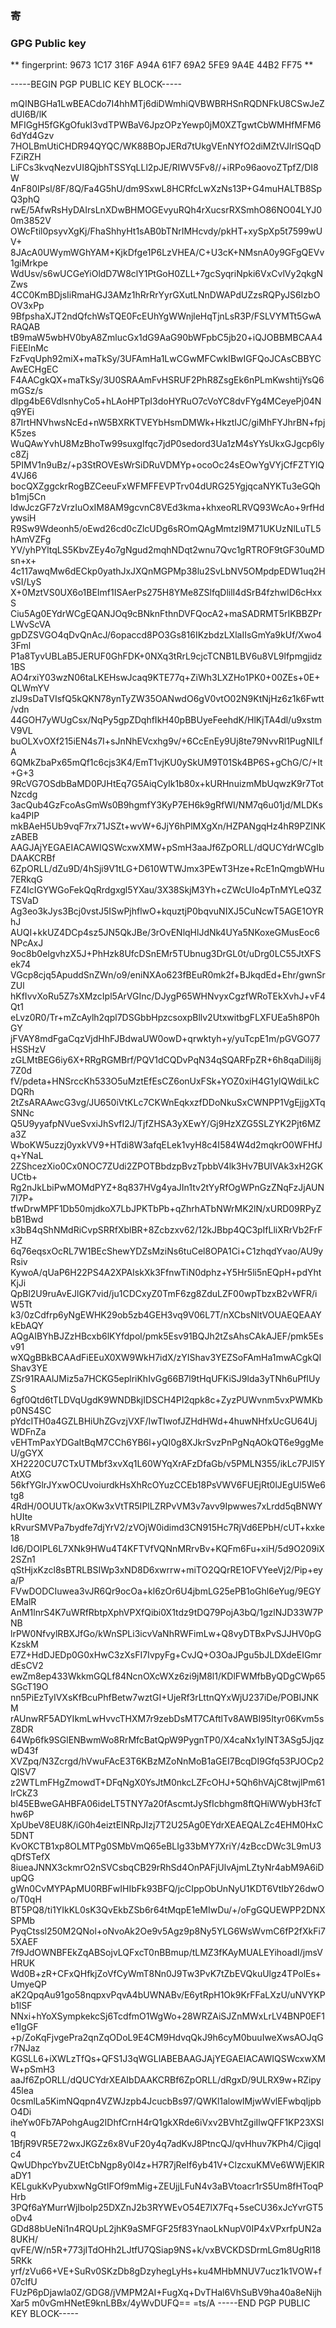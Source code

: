 ### 寄

### GPG Public key

** fingerprint: 9673 1C17 316F A94A 61F7  69A2 5FE9 9A4E 44B2 FF75 **

-----BEGIN PGP PUBLIC KEY BLOCK-----

mQINBGHa1LwBEACdo7I4hhMTj6diDWmhiQVBWBRHSnRQDNFkU8CSwJeZdUI6B/lK
MFIGgH5fGKgOfukI3vdTPWBaV6JpzOPzYewp0jM0XZTgwtCbWMHfMFM66dYd4Gzv
7HOLBmUtiCHDR94QYQC/WK88BOpJERd7tUkgVEnNYfO2diMZtVJlrlSQqDFZiRZH
LiFCs3kvqNezvUI8QjbhTSSYqLLl2pJE/RIWV5Fv8//+iRPo96aovoZTpfZ/DI8W
4nF80IPsl/8F/8Q/Fa4G5hU/dm9SxwL8HCRfcLwXzNs13P+G4muHALTB8SpQ3phQ
rwE/5AfwRsHyDAIrsLnXDwBHMOGEvyuRQh4rXucsrRXSmhO86NO04LYJ00m3852V
OWcFtil0psyvXgKj/FhaShhyHt1sAB0bTNrIMHcvdy/pkHT+xySpXp5t7599wUV+
8JAcA0UWymWGhYAM+KjkDfge1P6LzVHEA/C+U3cK+NMsnA0y9GFgQEVv1giMrkpe
WdUsv/s6wUCGeYiOldD7W8clY1PtGoH0ZLL+7gcSyqriNpki6VxCvlVy2qkgNZws
4CC0KmBDjsIiRmaHGJ3AMz1hRrRrYyrGXutLNnDWAPdUZzsRQPyJS6IzbOOV3xPp
9BfpshaXJT2ndQfchWsTQE0FcEUhYgWWnjleHqTjnLsR3P/FSLVYMTt5GwARAQAB
tB9maW5wbHV0byA8ZmlucGx1dG9AaG90bWFpbC5jb20+iQJOBBMBCAA4FiEElnMc
FzFvqUph92miX+maTkSy/3UFAmHa1LwCGwMFCwkIBwIGFQoJCAsCBBYCAwECHgEC
F4AACgkQX+maTkSy/3U0SRAAmFvHSRUF2PhR8ZsgEk6nPLmKwshtijYsQ6mGSz/s
dIpg4bE6VdlsnhyCo5+hLAoHPTpI3doHYRuO7cVoYC8dvFYg4MCeyePj04Nq9YEi
87IrtHNVhwsNcEd+nW5BXRKTVEYbHsmDMWk+HkztIJC/giMhFYJhrBN+fpjK5zes
WuQAwYvhU8MzBhoTw99suxgIfqc7jdP0sedord3Ua1zM4sYYsUkxGJgcp6lyc8Zj
5PIMV1n9uBz/+p3StROVEsWrSiDRuVDMYp+ocoOc24sEOwYgVYjCfFZTYIQ4VJ66
bocQXZggckrRogBZCeeuFxWFMFFEVPTrv04dURG25YgjqcaNYKTu3eGQhb1mj5Cn
ldwJczGF7zVrzIuOxIM8AM9gcvnC8VEd3kma+khxeoRLRVQ93WcAo+9rfHdywsiH
R9Sw9Wdeonh5/oEwd26cd0cZlcUDg6sROmQAgMmtzI9M71UKUzNlLuTL5hAmVZFg
YV/yhPYltqLS5KbvZEy4o7gNgud2mqhNDqt2wnu7Qvc1gRTROF9tGF30uMDsn+x+
4c117awqMw6dECkp0yathJxJXQnMGPMp38lu2SvLbNV5OMpdpEDW1uq2HvSI/LyS
X+0MztVS0UX6o1BEImf1ISAerPs275H8YMe8ZSlfqDlilI4dSrB4fzhwlD6cHxxS
Ciu5Ag0EYdrWCgEQANJOq9cBNknFthnDVFQocA2+maSADRMT5rIKBBZPrLWvScVA
gpDZSVGO4qDvQnAcJ/6opaccd8PO3Gs816IKzbdzLXlaIIsGmYa9kUf/Xwo43Fml
P1a8TyvUBLaB5JERUF0GhFDK+0NXq3tRrL9cjcTCNB1LBV6u8VL9lfpmgjidz1BS
AO4rxiY03wzN06taLKEHswJcaq9KTE77q+ZiWh3LXZHo1PK0+00ZEs+0E+QLWmYV
zlJ9sDaTVIsfQ5kQKN78ynTyZW35OANwdO6gV0vtO02N9KtNjHz6z1k6Fwtt/vdn
44GOH7yWUgCsx/NqPy5gpZDqhfIkH40pBBUyeFeehdK/HlKjTA4dl/u9xstmV9VL
buOLXvOXf215iEN4s7I+sJnNhEVcxhg9v/+6CcEnEy9Uj8te79NvvRl1PugNILfA
6QMkZbaPx65mQf1c6cjs3K4/EmT1vjKU0ySkUM9T01Sk4BP6S+gChG/C/+It+G+3
9RcVG7OSdbBaMD0PJHtEq7G5AiqCyIk1b80x+kURHnuizmMbUqwzK9r7TotNzcdg
3acQub4GzFcoAsGmWs0B9hgmfY3KyP7EH6k9gRfWI/NM7q6u01jd/MLDKska4PIP
mkBAeH5Ub9vqF7rx71JSZt+wvW+6JjY6hPlMXgXn/HZPANgqHz4hR9PZINKzABEB
AAGJAjYEGAEIACAWIQSWcxwXMW+pSmH3aaJf6ZpORLL/dQUCYdrWCgIbDAAKCRBf
6ZpORLL/dZu9D/4hSji9V1tLG+D610WTWJmx3PEwT3Hze+RcE1nQmgbWHu7ERkqG
FZ4IcIGYWGoFekQqRrdgxgl5YXau/3X38SkjM3Yh+cZWcUIo4pTnMYLeQ3ZTSVaD
Ag3eo3kJys3Bcj0vstJ5ISwPjhflwO+kquztjP0bqvuNIXJ5CuNcwT5AGE1OYRhJ
AUQI+kkUZ4DCp4sz5JN5QkJBe/3rOvENlqHlJdNk4UYa5NKoxeGMusEoc6NPcAxJ
9oc8b0eIgvhzX5J+PhHzk8UfcDSnEMr5TUbnug3DrGL0t/uDrg0LC55JtXFSek74
VGcp8cjq5ApuddSnZWn/o9/eniNXAo623fBEuR0mk2f+BJkqdEd+Ehr/gwnSrZUl
hKfIvvXoRu5Z7sXMzcIpl5ArVGInc/DJygP65WHNvyxCgzfWRoTEkXvhJ+vF4Qt1
eLvz0R0/Tr+mZcAylh2qpl7DSGbbHpzcsoxpBllv2UtxwitbgFLXFUEa5h8P0hGY
jFVAY8mdFgaCqzVjdHhFJBdwaUW0owD+qrwktyh+y/yuTcpE1m/pGVGO77HSSHzV
zGLMtBEG6iy6X+RRgRGMBrf/PQV1dCQDvPqN34qSQARFpZR+6h8qaDilij8j7Z0d
fV/pdeta+HNSrccKh533O5uMztEfEsCZ6onUxFSk+YOZ0xiH4G1ylQWdiLkCDQRh
2tZsARAAwcG3vg/JU650iVtKLc7CKWnEqkxzfDDoNkuSxCWNPP1VgEjjgXTqSNNc
Q5U9yyafpNVueSvxiJhSvfI2J/TjfZHSA3yXEwY/Gj9HzXZG5SLZYK2Pjt6MZa3Z
WboKW5uzzj0yxkVV9+HTdi8W3afqELek1vyH8c4I584W4d2mqkrO0WFHfJq+YNaL
2ZShcezXio0Cx0NOC7ZUdi2ZPOTBbdzpBvzTpbbV4lk3Hv7BUIVAk3xH2GKUCtb+
Rg2nJkLbiPwMOMdPYZ+8q837HVg4yaJIn1tv2tYyRfOgWPnGzZNqFzJjAUN7I7P+
tfwDrwMPF1Db50mjdkoX7LbJPKTbPb+qZhrhATbNWrMK2lN/xURD09RPyZbB1Bwd
x3bB4qShNMdRiCvpSRRfXblBR+8Zcbzxv62/12kJBbp4QC3pIfLliXRrVb2FrFHZ
6q76eqsxOcRL7W1BEcShewYDZsMziNs6tuCel8OPA1Ci+C1zhqdYvao/AU9yRsiv
KywoA/qUaP6H22PS4A2XPAIskXk3FfnwTiN0dphz+Y5Hr5li5nEQpH+pdYhtKjJi
QpBl2U9ruAvEJlGK7vid/ju1CDCxyZ0TmF6zg8ZduLZF00wpTbzxB2vWFR/iW5Tt
k3/0zCdfrp6yNgEWHK29ob5zb4GEH3vq9V06L7T/nXCbsNltVOUAEQEAAYkEbAQY
AQgAIBYhBJZzHBcxb6lKYfdpol/pmk5Esv91BQJh2tZsAhsCAkAJEF/pmk5Esv91
wXQgBBkBCAAdFiEEuX0XW9WkH7idX/zYIShav3YEZSoFAmHa1mwACgkQIShav3YE
ZSr91RAAlJMiz5a7HCKG5eplriKhIvGg66B7l9tHqUFKiSJ9lda3yTNh6uPfIUyS
6gf0Qtd6tTLDVqUgdK9WNDBkjIDSCH4PI2qpk8c+ZyzPUWvnm5vxPWMKbp0NS4SC
pYdcITH0a4GZLBHiUhZGvzjVXF/IwTIwofJZHdHWd+4huwNHfxUcGU64UjWDFnZa
vEHTmPaxYDGaItBqM7CCh6YB6l+yQI0g8XJkrSvzPnPgNqAOkQT6e9ggMeU/gGYX
XH2220CU7CTxUTMbf3xvXq1L60WYqXrAFzDfaGb/v5PMLN355/ikLc7PJl5YAtXG
56kfYGlrJYxwOCUvoiurdkHsXhRcOYuzCCEb18PsVWV6FUEjRt0lJEgUl5We6tg8
4RdH/0OUUTk/axOKw3xVtTR5IPlLZRPvVM3v7avv9Ipwwes7xLrdd5qBNWYhUIte
kRvurSMVPa7bydfe7djYrV2/zVOjW0idimd3CN915Hc7RjVd6EPbH/cUT+kxke18
Id6/DOIPL6L7XNk9HWu4T4KFTVfVQNnMRrvBv+KQFm6Fu+xiH/5d9O209iX2SZn1
qStHjxKzcl8sBTRLBSIWp3xND8D6xwrrw+miTO2QQrRE1OFVYeeVj2/Pip+eya/P
FVwDODCIuwea3vJR6Qr9ocOa+kl6zOr6U4jbmLG25ePB1oGhl6eYug/9EGYEMalR
AnM1lnrS4K7uWRfRbtpXphVPXfQibi0X1tdz9tDQ79PojA3bQ/1gzlNJD33W7PNB
lrPW0NfvylRBXJfGo/kWnSPLi3icvVaNhRWFimLw+Q8vyDTBxPvSJJHV0pGKzskM
E7Z+HdDJEDp0G0xHwC3zXsFI7IvpyFg+CvJQ+O3OaJPgu5bJLDXdeEIGmrdEsCV2
ewZm8ep433WkkmGQLf84NcnOXcWXz6zi9jM8l1/KDlFWMfbByQDgCWp65SGcT19O
nn5PiEzTyIVXsKfBcuPhfBetw7wztGI+UjeRf3rLttnQYxWjU237iDe/POBIJNKM
rAUnwRF5ADYIkmLwHvvcTHXM7r9zebDsMT7CAftlTv8AWBI95Ityr06Kvm5sZ8DR
64Wp6fk9SGlENBwmWo8RrMfcBatQpW9PygnTP0/X4caNx1ylNT3ASg5JjqzwD43f
XVZpq/N3Zcrgd/hVwuFAcE3T6KBzMZoNnMoB1aGEI7BcqDI9Gfq53PJOCp2QlSV7
z2WTLmFHgZmowdT+DFqNgX0YsJtM0nkcLZFcOHJ+5Qh6hVAjC8twjlPm61lrCkZ3
bl45EBweGAHBFA06ideLT5TNY7a20fAscmtJySfIcbhgm8ftQHiWWybH3fcThw6P
XpUbeV8EU8K/iG0h4eiztElNRpJIzj7T2U25Ag0EYdrXEAEQALZc4EHM0HxC5DNT
KvOKCTB1xp8OLMTPg0SMbVmQ65eBLIg33bMY7XriY/4zBccDWc3L9mU3qDfSTefX
8iueaJNNX3ckmrO2nSVCsbqCB29rRhSd4OnPAFjUlvAjmLZtyNr4abM9A6iDupQG
gWn0CvMYPApMU0RBFwIHIbFk93BFQ/jcCIppObUnNyU1KDT6VtIbY26dwOo/T0qH
BT5PQ8/ti1YIkKL0sK3QvEkbZSb6r64tMqpE1eMIwDu/+/oFgGQUEWPP2DNXSPMb
PyqCtssl250M2QNol+oNvoAk2Oe9v5Agz9p8Ny5YLG6WsWvmC6fP2fXkFi75XAEF
7f9JdOWNBFEkZqABSojvLQFxcT0nBBmup/tLMZ3fKAyMUALEYihoadI/jmsVHRUK
Wd0B+zR+CFxQHfkjZoVfCyWmT8Nn0J9Tw3PvK7tZbEVQkuUlgz4TPolEs+UmyeQP
aK2QpqAu91go58nqpxvPqvA4bUWNABv/E6ytRpH1Ok9KrFFaLXzU/uNVYKPb1lSF
NNxi+hYoXSympkekcSj6TcdfmO1WgWo+28WRZAiSJZnMWxLrLV4BNP0EF1e1IgGF
+p/ZoKqFjvgePra2qnZqODoL9E4CM9HdvqQkJ9h6cyM0buuIweXwsAOJqGr7NJaz
KGSLL6+iXWLzTfQs+QFS1J3qWGLlABEBAAGJAjYEGAEIACAWIQSWcxwXMW+pSmH3
aaJf6ZpORLL/dQUCYdrXEAIbDAAKCRBf6ZpORLL/dRgxD/9ULRX9w+RZipy45lea
0csmlLa5KimNQqpn4VZWJzpb4JcucbBs97/QWKl1alowIMjwWvlEFwbqIjpbO4Di
iheYw0Fb7APohgAug2IDhfCrnH4rQ1gkXRde6iVxv2BVhtZgiIlwQFF1KP23XSlq
1BfjR9VR5E72wxJKGZz6x8VuF20y4q7adKvJ8PtncQJ/qvHhuv7KPh4/Cjigqlc4
QwUDhpcYbvZUEtCbNgp8y0I4z+H7R7jReIf6yb41V+ClzcxuKMVe6WWjEKlRaDY1
KELgukKvPyubxwNgGtIFOf9mMig+ZEUjjLFuN4v3aBVtoacr1rS5Um8fHToqPHrb
3PQf6aYMurrWjIbolp25DXZnJ2b3RYWEvO54E7lX7Fq+5seCU36xJcYvrGT5oDv4
GDd88bUeNi1n4RQUpL2jhK9aSMFGF25f83YnaoLkNupV0IP4xVPxrfpUN2a8UKH/
qvFE/W/n5R+773jITdOHh2LJtfU7QSiap9NS+k/vxBVCKDSDrmLGm8UgRl185RKk
yrf/zVu66+VE+SuRv0SKzDb8gDzyhegLyHs+ku4MHbMNUV7ucz1k1VOW+f07clfU
FUzP6pDjawla0Z/GDG8/jVMPM2AI+FugXq+DvTHal6VhSuBV9ha40a8eNijhXar5
m0vGmHNetE9knLBBx/4yWvDUFQ==
=ts/A
-----END PGP PUBLIC KEY BLOCK-----

<!--
**finpluto/finpluto** is a ✨ _special_ ✨ repository because its `README.md` (this file) appears on your GitHub profile.

Here are some ideas to get you started:

- 🔭 I’m currently working on ...
- 🌱 I’m currently learning ...
- 👯 I’m looking to collaborate on ...
- 🤔 I’m looking for help with ...
- 💬 Ask me about ...
- 📫 How to reach me: ...
- 😄 Pronouns: ...
- ⚡ Fun fact: ...
-->
